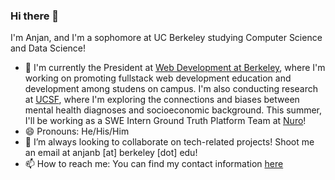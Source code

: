 ### Hi there 👋

I'm Anjan, and I'm a sophomore at UC Berkeley studying Computer Science and Data Science! 
- 🔭 I'm currently the President at [Web Development at Berkeley](https://webatberkeley.org/), where I'm working on promoting fullstack web development education and development among studens on campus. I'm also conducting research at [UCSF](https://honglab.ucsf.edu/), where I'm exploring the connections and biases between mental health diagnoses and socioeconomic background. This summer, I'll be working as a SWE Intern Ground Truth Platform Team at [Nuro](https://nuro.ai/)!
- 😄 Pronouns: He/His/Him
- 👯 I’m always looking to collaborate on tech-related projects! Shoot me an email at anjanb [at] berkeley [dot] edu!
- 📫 How to reach me: You can find my contact information [here](http://anjanbharadwaj.me)



<!--
**anjanbharadwaj/anjanbharadwaj** is a ✨ _special_ ✨ repository because its `README.md` (this file) appears on your GitHub profile.

Here are some ideas to get you started:

- 🔭 I’m currently working on ...
- 🌱 I’m currently learning ...
- 👯 I’m looking to collaborate on ...
- 🤔 I’m looking for help with ...
- 💬 Ask me about ...
- 📫 How to reach me: ...
- 😄 Pronouns: ...
- ⚡ Fun fact: ...
-->
